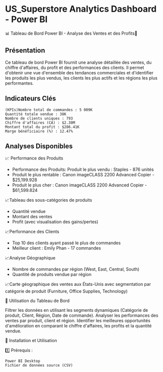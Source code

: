 
# US_Superstore Analytics Dashboard - Power BI

📊 Tableau de Bord Power BI - Analyse des Ventes et des Profits📌

 ## Présentation
 
 
 Ce tableau de bord Power BI fournit une analyse détaillée des ventes, du chiffre d'affaires, du profit et des performances des clients. Il permet d'obtenir une vue d'ensemble des tendances commerciales et d'identifier les produits les plus vendus, les clients les plus actifs et les régions les plus performantes.


## Indicateurs Clés 
    (KPIs)Nombre total de commandes : 5 009K
    Quantité totale vendue : 38K
    Nombre de clients uniques : 793
    Chiffre d'affaires (CA) : $2.30M
    Montant total du profit : $286.41K
    Marge bénéficiaire (%) : 12.47%

## Analyses Disponibles


📈 Performance des Produits

* Performance des Produits: Produit le plus vendu : Staples - 876 unités
* Produit le plus rentable : Canon imageCLASS 2200 Advanced Copier - $25,199.928
* Produit le plus cher : Canon imageCLASS 2200 Advanced Copier - $61,599.824

📈Tableau des sous-catégories de produits 

* Quantité vendue
* Montant des ventes
* Profit (avec visualisation des gains/pertes)

📈Performance des Clients

* Top 10 des clients ayant passé le plus de commandes
* Meilleur client : Emily Phan - 17 commandes

📈Analyse Géographique

* Nombre de commandes par région (West, East, Central, South)
* Quantité de produits vendue par région

📈Carte géographique des ventes aux États-Unis avec segmentation par catégorie de produit (Furniture, Office Supplies, Technology)

📌 Utilisation du Tableau de Bord

Filtrer les données en utilisant les segments dynamiques (Catégorie de produit, Client, Région, Date de commande).
Analyser les performances des ventes par produit, client et région.
Identifier les meilleures opportunités d'amélioration en comparant le chiffre d'affaires, les profits et la quantité vendue.

🚀 Installation et Utilisation

1️⃣ Prérequis :

    Power BI Desktop
    Fichier de données source (CSV)


